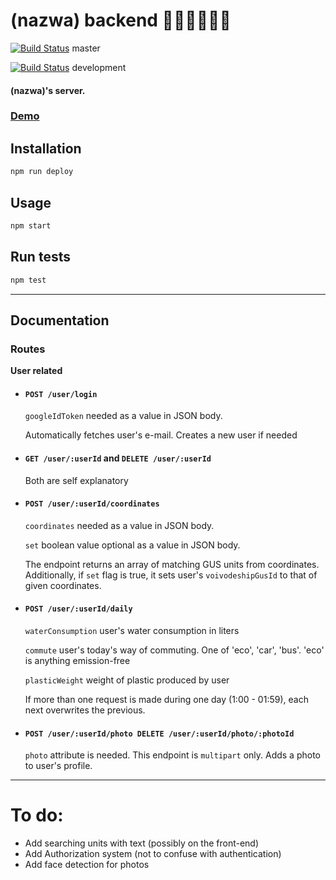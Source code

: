 # (nazwa) backend 🎉🎉🎉🎉🎉🎉

[![Build Status](https://travis-ci.com/anteeek/hackheroes_temp_server.svg?token=FMjKkwfuVYj8mskr7sDm&branch=master)](https://travis-ci.com/anteeek/hackheroes_temp_server) master

[![Build Status](https://travis-ci.com/anteeek/hackheroes_temp_server.svg?token=FMjKkwfuVYj8mskr7sDm&branch=development)](https://travis-ci.com/anteeek/hackheroes_temp_server) development


#### (nazwa)'s server. 

###  [Demo](https://hackheroesserver.antek.now.sh/)

## Installation

```sh
npm run deploy
```

## Usage

```sh
npm start
```

## Run tests

```sh
npm test
```

***
## Documentation 

### Routes

  **User related**
  
   * #### `POST /user/login`
  
      `googleIdToken` needed as a value in JSON body. 
      
      Automatically fetches user's e-mail. Creates a new user if needed
   
   * #### `GET /user/:userId` and `DELETE /user/:userId`
   
        Both are self explanatory
   * #### `POST /user/:userId/coordinates`
   
        `coordinates` needed as a value in JSON body.
        
        `set` boolean value optional as a  value in JSON body. 
        
        The endpoint returns an array of matching GUS units from coordinates. 
        Additionally, if `set` flag is true, it sets user's `voivodeshipGusId` to that of given coordinates.
        
   * #### `POST /user/:userId/daily`
   
        `waterConsumption` user's water consumption in liters
        
        `commute` user's today's way of commuting. One of 'eco', 'car', 'bus'. 'eco' is anything emission-free
        
        `plasticWeight` weight of plastic produced by user
        
        If more than one request is made during one day (1:00 - 01:59), each next overwrites the previous.

   * #### `POST /user/:userId/photo DELETE /user/:userId/photo/:photoId`
   
        `photo` attribute is needed. This endpoint is  `multipart` only.
        Adds a photo to user's profile. 
     
     
***

# To do:
 * Add searching units with text (possibly on the front-end)
 * Add Authorization system (not to confuse with authentication)
 * Add face detection for photos
